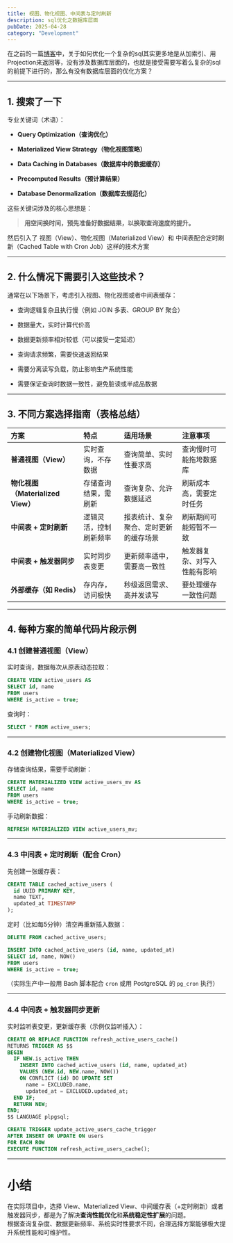 ```yaml
---
title: 视图、物化视图、中间表与定时刷新
description: sql优化之数据库层面
pubDate: 2025-04-28
category: "Development"
---
```


在之前的一篇[博客](/jlog/blog/designing-and-optimizing-a-complex-search-api-with-spring-data-jpa)中，关于如何优化一个复杂的sql其实更多地是从加索引、用Projection来返回等，没有涉及数据库层面的，也就是接受需要写着么复杂的sql的前提下进行的，那么有没有数据库层面的优化方案？

---

## 1. 搜索了一下

专业关键词（术语）：

- **Query Optimization（查询优化）**
    
- **Materialized View Strategy（物化视图策略）**
    
- **Data Caching in Databases（数据库中的数据缓存）**
    
- **Precomputed Results（预计算结果）**
    
- **Database Denormalization（数据库去规范化）**
    

这些关键词涉及的核心思想是：

> **用空间换时间，预先准备好数据结果，以换取查询速度的提升。**

 然后引入了 视图（View）、物化视图（Materialized View）和 中间表配合定时刷新（Cached Table with Cron Job）这样的技术方案
 
---

## 2. 什么情况下需要引入这些技术？

通常在以下场景下，考虑引入视图、物化视图或者中间表缓存：

- 查询逻辑复杂且执行慢（例如 JOIN 多表、GROUP BY 聚合）
    
- 数据量大，实时计算代价高
    
- 数据更新频率相对较低（可以接受一定延迟）
    
- 查询请求频繁，需要快速返回结果
    
- 需要分离读写负载，防止影响生产系统性能
    
- 需要保证查询时数据一致性，避免脏读或半成品数据
    

---

## 3. 不同方案选择指南（表格总结）

|方案|特点|适用场景|注意事项|
|:--|:--|:--|:--|
|**普通视图（View）**|实时查询，不存数据|查询简单、实时性要求高|查询慢时可能拖垮数据库|
|**物化视图（Materialized View）**|存储查询结果，需刷新|查询复杂、允许数据延迟|刷新成本高，需要定时任务|
|**中间表 + 定时刷新**|逻辑灵活，控制刷新频率|报表统计、复杂聚合、定时更新的缓存场景|刷新期间可能短暂不一致|
|**中间表 + 触发器同步**|实时同步表变更|更新频率适中，需要高一致性|触发器复杂、对写入性能有影响|
|**外部缓存（如 Redis）**|存内存，访问极快|秒级返回需求、高并发读写|要处理缓存一致性问题|

---

## 4. 每种方案的简单代码片段示例

### 4.1 创建普通视图（View）

实时查询，数据每次从原表动态拉取：

```sql
CREATE VIEW active_users AS
SELECT id, name
FROM users
WHERE is_active = true;
```

查询时：

```sql
SELECT * FROM active_users;
```

---

### 4.2 创建物化视图（Materialized View）

存储查询结果，需要手动刷新：

```sql
CREATE MATERIALIZED VIEW active_users_mv AS
SELECT id, name
FROM users
WHERE is_active = true;
```

手动刷新数据：

```sql
REFRESH MATERIALIZED VIEW active_users_mv;
```

---

### 4.3 中间表 + 定时刷新（配合 Cron）

先创建一张缓存表：

```sql
CREATE TABLE cached_active_users (
  id UUID PRIMARY KEY,
  name TEXT,
  updated_at TIMESTAMP
);
```

定时（比如每5分钟）清空再重新插入数据：

```sql
DELETE FROM cached_active_users;

INSERT INTO cached_active_users (id, name, updated_at)
SELECT id, name, NOW()
FROM users
WHERE is_active = true;
```

（实际生产中一般用 Bash 脚本配合 `cron` 或用 PostgreSQL 的 `pg_cron` 执行）

---

### 4.4 中间表 + 触发器同步更新

实时监听表变更，更新缓存表（示例仅监听插入）：

```sql
CREATE OR REPLACE FUNCTION refresh_active_users_cache()
RETURNS TRIGGER AS $$
BEGIN
  IF NEW.is_active THEN
    INSERT INTO cached_active_users (id, name, updated_at)
    VALUES (NEW.id, NEW.name, NOW())
    ON CONFLICT (id) DO UPDATE SET
      name = EXCLUDED.name,
      updated_at = EXCLUDED.updated_at;
  END IF;
  RETURN NEW;
END;
$$ LANGUAGE plpgsql;

CREATE TRIGGER update_active_users_cache_trigger
AFTER INSERT OR UPDATE ON users
FOR EACH ROW
EXECUTE FUNCTION refresh_active_users_cache();
```

---

# 小结

在实际项目中，选择 View、Materialized View、中间缓存表（+定时刷新）或者触发器同步，都是为了解决**查询性能优化**和**系统稳定性扩展**的问题。  
根据查询复杂度、数据更新频率、系统实时性要求不同，合理选择方案能够极大提升系统性能和可维护性。
